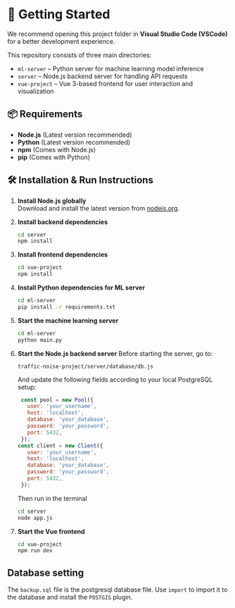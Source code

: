 # 🚀 Getting Started

We recommend opening this project folder in **Visual Studio Code (VSCode)** for a better development experience.

This repository consists of three main directories:

- `ml-server` – Python server for machine learning model inference  
- `server` – Node.js backend server for handling API requests  
- `vue-project` – Vue 3-based frontend for user interaction and visualization  

## 📦 Requirements

- **Node.js** (Latest version recommended)  
- **Python**  (Latest version recommended)  
- **npm** (Comes with Node.js)  
- **pip** (Comes with Python)

## 🛠️ Installation & Run Instructions

1. **Install Node.js globally**  
   Download and install the latest version from [nodejs.org](https://nodejs.org/).

2. **Install backend dependencies**

   ```bash
   cd server
   npm install
3. **Install frontend dependencies**

   ```bash
   cd vue-project
   npm install
4. **Install Python dependencies for ML server**

   ```bash
   cd ml-server
   pip install -r requirements.txt
5. **Start the machine learning server**

   ```bash
   cd ml-server
   python main.py
6. **Start the Node.js backend server**
    Before starting the server, go to:
    ```pgsql
    traffic-noise-project/server/database/db.js
    ```
    And update the following fields according to your local PostgreSQL setup:
   ```js
    const pool = new Pool({
      user: 'your_username',
      host: 'localhost',
      database: 'your_database',
      password: 'your_password',
      port: 5432,
    });
   const client = new Client({
      user: 'your_username',
      host: 'localhost',
      database: 'your_database',
      password: 'your_password',
      port: 5432,
    });
   ```
   Then run in the terminal
   ```bash
   cd server
   node app.js
8. **Start the Vue frontend**

   ```bash
   cd vue-project
   npm run dev
## Database setting
The `backup.sql` file is the postgresql database file. Use `import` to import it to the database and install the `POSTGIS` plugin.

